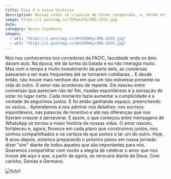 ```yaml
---
title: Essa é a nossa história
description: Nossas vidas se cruzaram de forma inesperada, e, desde então, construímos juntos uma história repleta de amor, amizade e cumplicidade.
image: https://i.postimg.cc/7hPpmJY4/IMG-2652.jpg
date: 
category: Nosso Casamento
images:
  - url: "https://i.postimg.cc/HnSFKWVy/IMG-2635.jpg"
  - url: "https://i.postimg.cc/HnSFKWVy/IMG-2635.jpg"
---
```


Nós nos conhecemos nos corredores da FACIC, faculdade onde os dois davam aula. Na época, ele da turma da balada e eu não interagia muito. Mas com o tempo e muito investimento da parte dele, as conversas passaram a ser mais frequentes até se tornarem cotidianas... E desde então, não houve mais nenhum dia em que um não estivesse presente na vida do outro. 
O amor não aconteceu de repente. Ele nasceu entre conversas que pareciam não ter fim, risadas espontâneas e a sensação de estar no lugar certo. Cada momento fazia aumentar a cumplicidade e a vontade de seguirmos juntos.
E foi então ganhando espaço, preenchendo os vazios... Aprendemos a nos admirar nos detalhes: nos sorrisos espontâneos, nas palavras de incentivo e até nas diferenças que nos fizeram crescer e perseverar.
E assim, o que começou entre mensagens de WhatsApp se tornou a maior história de nossas vidas. O amor nasceu, fortaleceu e, agora, floresce em cada plano que construímos juntos, nos sonhos compartilhados e na certeza de que somos o lar um do outro.
Hoje, 8 anos depois, estamos preparando o próximo passo em nossa jornada: dizer "sim" diante de todos aqueles que são importantes para nós. Queremos compartilhar com vocês a alegria de celebrar o amor que nos trouxe até aqui e que, a partir de agora, se renovará diante de Deus.
Com carinho,
Denise e Germano.

![foto1](https://i.postimg.cc/HnSFKWVy/IMG-2635.jpg)